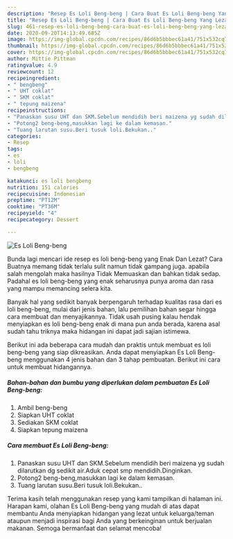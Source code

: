 ```yaml
---
description: "Resep Es Loli Beng-beng | Cara Buat Es Loli Beng-beng Yang Lezat"
title: "Resep Es Loli Beng-beng | Cara Buat Es Loli Beng-beng Yang Lezat"
slug: 461-resep-es-loli-beng-beng-cara-buat-es-loli-beng-beng-yang-lezat
date: 2020-09-20T14:13:49.685Z
image: https://img-global.cpcdn.com/recipes/86d6b5bbbec61a41/751x532cq70/es-loli-beng-beng-foto-resep-utama.jpg
thumbnail: https://img-global.cpcdn.com/recipes/86d6b5bbbec61a41/751x532cq70/es-loli-beng-beng-foto-resep-utama.jpg
cover: https://img-global.cpcdn.com/recipes/86d6b5bbbec61a41/751x532cq70/es-loli-beng-beng-foto-resep-utama.jpg
author: Mittie Pittman
ratingvalue: 4.9
reviewcount: 12
recipeingredient:
- " bengbeng"
- " UHT coklat"
- " SKM coklat"
- " tepung maizena"
recipeinstructions:
- "Panaskan susu UHT dan SKM.Sebelum mendidih beri maizena yg sudah dilarutkan dg sedikit air.Aduk cepat smp mendidih.Dinginkan."
- "Potong2 beng-beng,masukkan lagi ke dalam kemasan."
- "Tuang larutan susu.Beri tusuk loli.Bekukan.."
categories:
- Resep
tags:
- es
- loli
- bengbeng

katakunci: es loli bengbeng 
nutrition: 151 calories
recipecuisine: Indonesian
preptime: "PT12M"
cooktime: "PT36M"
recipeyield: "4"
recipecategory: Dessert

---
```



![Es Loli Beng-beng](https://img-global.cpcdn.com/recipes/86d6b5bbbec61a41/751x532cq70/es-loli-beng-beng-foto-resep-utama.jpg)

Bunda lagi mencari ide resep es loli beng-beng yang Enak Dan Lezat? Cara Buatnya memang tidak terlalu sulit namun tidak gampang juga. apabila salah mengolah maka hasilnya Tidak Memuaskan dan bahkan tidak sedap. Padahal es loli beng-beng yang enak seharusnya punya aroma dan rasa yang mampu memancing selera kita.



Banyak hal yang sedikit banyak berpengaruh terhadap kualitas rasa dari es loli beng-beng, mulai dari jenis bahan, lalu pemilihan bahan segar hingga cara membuat dan menyajikannya. Tidak usah pusing kalau hendak menyiapkan es loli beng-beng enak di mana pun anda berada, karena asal sudah tahu triknya maka hidangan ini dapat jadi sajian istimewa.


Berikut ini ada beberapa cara mudah dan praktis untuk membuat es loli beng-beng yang siap dikreasikan. Anda dapat menyiapkan Es Loli Beng-beng menggunakan 4 jenis bahan dan 3 tahap pembuatan. Berikut ini cara untuk membuat hidangannya.

<!--inarticleads1-->

##### Bahan-bahan dan bumbu yang diperlukan dalam pembuatan Es Loli Beng-beng:

1. Ambil  beng-beng
1. Siapkan  UHT coklat
1. Sediakan  SKM coklat
1. Siapkan  tepung maizena




<!--inarticleads2-->

##### Cara membuat Es Loli Beng-beng:

1. Panaskan susu UHT dan SKM.Sebelum mendidih beri maizena yg sudah dilarutkan dg sedikit air.Aduk cepat smp mendidih.Dinginkan.
1. Potong2 beng-beng,masukkan lagi ke dalam kemasan.
1. Tuang larutan susu.Beri tusuk loli.Bekukan..




Terima kasih telah menggunakan resep yang kami tampilkan di halaman ini. Harapan kami, olahan Es Loli Beng-beng yang mudah di atas dapat membantu Anda menyiapkan hidangan yang lezat untuk keluarga/teman ataupun menjadi inspirasi bagi Anda yang berkeinginan untuk berjualan makanan. Semoga bermanfaat dan selamat mencoba!
